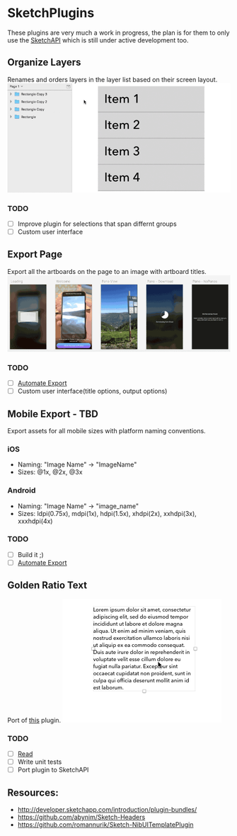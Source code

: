 # SketchPlugins

These plugins are very much a work in progress, the plan is for them to only use the [SketchAPI](https://github.com/BohemianCoding/SketchAPI) which is still under active development too.

## Organize Layers
Renames and orders layers in the layer list based on their screen layout.
![Organize Layers](OrganizeLayers.gif)

### TODO
- [ ] Improve plugin for selections that span differnt groups
- [ ] Custom user interface

## Export Page
Export all the artboards on the page to an image with artboard titles.
![Export Page](ExportPage.gif)

### TODO
- [ ] [Automate Export](https://github.com/BohemianCoding/SketchAPI/pull/9)
- [ ] Custom user interface(title options, output options)

## Mobile Export - TBD
Export assets for all mobile sizes with platform naming conventions.

### iOS
- Naming: "Image Name" -> "ImageName"
- Sizes: @1x, @2x, @3x

### Android
- Naming: "Image Name" -> "image_name"
- Sizes: ldpi(0.75x), mdpi(1x), hdpi(1.5x), xhdpi(2x), xxhdpi(3x), xxxhdpi(4x)

### TODO
- [ ] Build it ;)
- [ ] [Automate Export](https://github.com/BohemianCoding/SketchAPI/pull/9)

## Golden Ratio Text
Port of [this](https://github.com/lorenzwoehr/Golden-Ratio-Line-Height-Sketch-Plugin) plugin.
![Golden Ratio Text](GoldenRatioText.gif)

### TODO
- [ ] [Read](https://pearsonified.com/2011/12/golden-ratio-typography.php)
- [ ] Write unit tests
- [ ] Port plugin to SketchAPI

## Resources:
- http://developer.sketchapp.com/introduction/plugin-bundles/
- https://github.com/abynim/Sketch-Headers
- https://github.com/romannurik/Sketch-NibUITemplatePlugin
